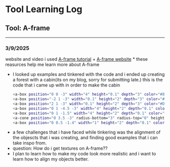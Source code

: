 # Tool Learning Log

## Tool: **A-frame**

---

### 3/9/2025
website and video i used
[A-frame tutorial](https://www.youtube.com/watch?v=cHWO-nWWe5w) + [A-frame website](https://aframe.io/docs/1.7.0/introduction/)
      * these reasurces help me learn more about A-frame 
* I looked up examples and tinkered with the code and i ended up creating a forest with a cabin(its on my blog, sorry for submitting late.)
  this is the code that i came up with in order to make the cabin
  ```bash
  <a-box position="0 0 -3" width="4" height="0.1" depth="3" color="#8B4513"></a-box>
  <a-box position="-2 1 -3" width="0.1" height="2" depth="3" color="#D2691E"></a-box>
  <a-box position="2 1 -3" width="0.1" height="2" depth="3" color="#D2691E"></a-box>
  <a-box position="0 1 -4.5 -3" width="4" height="2" depth="0.1" color="#D2691E"></a-box>
  <a-box position="0 1 -1.5" width="4" height="2" depth="0.1" color="#D2691E"></a-box>
  <a-cone position="0 3.5 -3" radius-bottom="3" radius-top="0" height="3" color="#A52A2A"></a-cone>
  <a-box position="0 0.5 -1.4" width="1" height="2" depth="0.1" color="#8B4513"></a-box>
  ```
* a few challenges that i have faced while tinkering was the alignment of the objescts that i was creating, and finding good examples that i can take inspo from.
* question: How do i get textures on A-frame??
* I plan to learn how to make my code look more realistic and i want to learn how to align my objects better.

